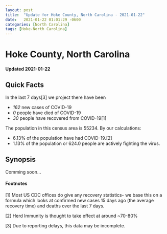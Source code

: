 ```yaml
---
layout: post
title:  "Update for Hoke County, North Carolina - 2021-01-22"
date:   2021-01-22 01:01:29 -0600
categories: [North Carolina]
tags: [Hoke-North Carolina]
---
```


# Hoke County, North Carolina
#### Updated 2021-01-22

## Quick Facts

In the last 7 days[3] we project there have been
- *162* new cases of COVID-19
- *0* people have died of COVID-19
- *30* people have recovered from COVID-19[1]

The population in this census area is 55234. By our calculations:
- 6.13% of the population have had COVID-19.[2]
- 1.13% of the population or 624.0 people are actively fighting the virus.

## Synopsis

Comming soon...


#### Footnotes

[1] Most US CDC offices do give any recovery statistics- we base this on a formula which looks at confirmed new cases
15 days ago (the average recovery time) and deaths over the last 7 days.

[2] Herd Immunity is thought to take effect at around ~70-80%

[3] Due to reporting delays, this data may be incomplete.
 
    